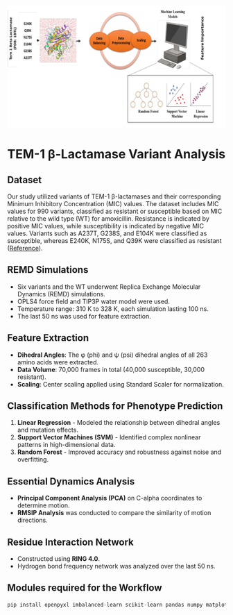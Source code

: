 <div align="center">
  <img src="https://github.com/Roshankumarshridhar/Feature_importance/blob/main/image-1.png?raw=true">
</div>


# TEM-1 β-Lactamase Variant Analysis

## Dataset
Our study utilized variants of TEM-1 β-lactamases and their corresponding Minimum Inhibitory Concentration (MIC) values. The dataset includes MIC values for 990 variants, classified as resistant or susceptible based on MIC relative to the wild type (WT) for amoxicillin. Resistance is indicated by positive MIC values, while susceptibility is indicated by negative MIC values. Variants such as A237T, G238S, and E104K were classified as susceptible, whereas E240K, N175S, and Q39K were classified as resistant ([Reference](https://doi.org/10.1073/pnas.1215206110)).

## REMD Simulations
- Six variants and the WT underwent Replica Exchange Molecular Dynamics (REMD) simulations.
- OPLS4 force field and TIP3P water model were used.
- Temperature range: 310 K to 328 K, each simulation lasting 100 ns.
- The last 50 ns was used for feature extraction.

## Feature Extraction
- **Dihedral Angles**: The φ (phi) and ψ (psi) dihedral angles of all 263 amino acids were extracted.
- **Data Volume**: 70,000 frames in total (40,000 susceptible, 30,000 resistant).
- **Scaling**: Center scaling applied using Standard Scaler for normalization.

## Classification Methods for Phenotype Prediction
1. **Linear Regression** - Modeled the relationship between dihedral angles and mutation effects.
2. **Support Vector Machines (SVM)** - Identified complex nonlinear patterns in high-dimensional data.
3. **Random Forest** - Improved accuracy and robustness against noise and overfitting.

## Essential Dynamics Analysis
- **Principal Component Analysis (PCA)** on C-alpha coordinates to determine motion.
- **RMSIP Analysis** was conducted to compare the similarity of motion directions.

## Residue Interaction Network
- Constructed using **RING 4.0**.
- Hydrogen bond frequency network was analyzed over the last 50 ns.


## Modules required for the Workflow
```python
pip install openpyxl imbalanced-learn scikit-learn pandas numpy matplotlib

